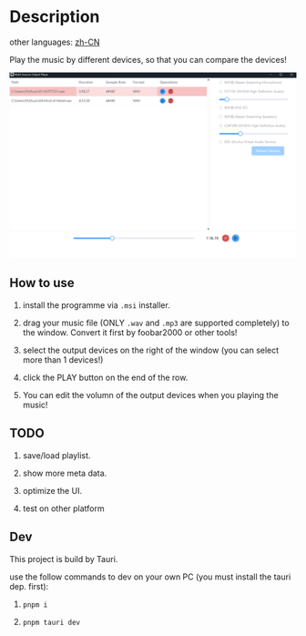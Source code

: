 # Description

other languages: [zh-CN](./readme_zhCN.md)

Play the music by different devices, so that you can compare the devices!

![Screenshot](./description/v0UI.png)

## How to use

1. install the programme via `.msi` installer.

2. drag your music file (ONLY `.wav` and `.mp3` are supported completely) to the window. Convert it first by foobar2000 or other tools!

3. select the output devices on the right of the window (you can select more than 1 devices!)

4. click the PLAY button on the end of the row.

5. You can edit the volumn of the output devices when you playing the music!

## TODO

1. save/load playlist.

2. show more meta data.

3. optimize the UI. 

4. test on other platform

## Dev

This project is build by Tauri.

use the follow commands to dev on your own PC (you must install the tauri dep. first):

1. `pnpm i`

2. `pnpm tauri dev`